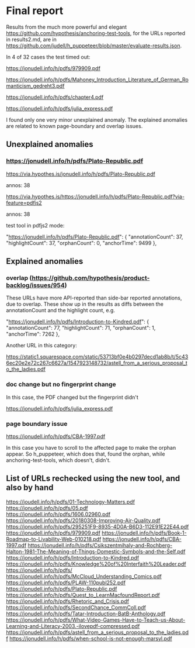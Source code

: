 # Final report

Results from the much more powerful and elegant https://github.com/hypothesis/anchoring-test-tools, for the URLs reported in results2.md, are in https://github.com/judell/h_puppeteer/blob/master/evaluate-results.json.

In 4 of 32 cases the test timed out:

https://jonudell.info/h/pdfs/979909.pdf

https://jonudell.info/h/pdfs/Mahoney_Introduction_Literature_of_German_Romanticism_gedreht3.pdf

https://jonudell.info/h/pdfs/chapter4.pdf

https://jonudell.info/h/pdfs/julia_express.pdf

I found only one very minor unexplained anomaly. The explained anomalies are related to known page-boundary and overlap issues.

## Unexplained anomalies

### https://jonudell.info/h/pdfs/Plato-Republic.pdf

https://via.hypothes.is/jonudell.info/h/pdfs/Plato-Republic.pdf

annos: 38

https://via.hypothes.is/https://jonudell.info/h/pdfs/Plato-Republic.pdf?via-feature=pdfjs2

annos: 38

test tool in pdfjs2 mode:

  "https://jonudell.info/h/pdfs/Plato-Republic.pdf": {
    "annotationCount": 37,
    "highlightCount": 37,
    "orphanCount": 0,
    "anchorTime": 9499
  },

## Explained anomalies

### overlap (https://github.com/hypothesis/product-backlog/issues/954)

These URLs have more API-reported than side-bar reported annotations, due to overlap. These show up in the results as diffs between the annotationCount and the highlight count, e.g. 

"https://jonudell.info/h/pdfs/Introduction-to-Kindred.pdf": {
    "annotationCount": 77,
    "highlightCount": 71,
    "orphanCount": 1,
    "anchorTime": 7262
  },

Another URL in this category:

https://static1.squarespace.com/static/53713bf0e4b0297decd1ab8b/t/5c436ec20e2e72c267c6627a/1547923148732/astell_from_a_serious_proposal_to_the_ladies.pdf

### doc change but no fingerprint change

In this case, the PDF changed but the fingerprint didn't

https://jonudell.info/h/pdfs/julia_express.pdf

### page boundary issue

https://jonudell.info/h/pdfs/CBA-1997.pdf

In this case you have to scroll to the affected page to make the orphan appear. So h_puppeteer, which does that, found the orphan, while anchoring-test-tools, which doesn't, didn't. 

## List of URLs rechecked using the new tool, and also by hand

https://joudell.info/h/pdfs/01-Technology-Matters.pdf
https://jonudell.info/h/pdfs/05.pdf
https://jonudell.info/h/pdfs/1606.02960.pdf
https://jonudell.info/h/pdfs/20180308-Improving-Air-Quality.pdf
https://jonudell.info/h/pdfs/295251F9-8935-4D0A-B6D3-112E91E22E44.pdf
https://jonudell.info/h/pdfs/979909.pdf
https://jonudell.info/h/pdfs/Book-1-Roadmap-to-Livability-Web-010218.pdf
https://jonudell.info/h/pdfs/CBA-1997.pdf
https://jonudell.info/h/pdfs/Csikszentmihaly-and-Rochberg-Halton-1981-The-Meaning-of-Things-Domestic-Symbols-and-the-Self.pdf
https://jonudell.info/h/pdfs/Introduction-to-Kindred.pdf
https://jonudell.info/h/pdfs/Knowledge%20of%20Interfaith%20Leader.pdf
https://jonudell.info/h/pdfs/
https://jonudell.info/h/pdfs/McCloud_Understanding_Comics.pdf
https://jonudell.info/h/pdfs/PLAW-110publ252.pdf
https://jonudell.info/h/pdfs/Plato-Republic.pdf
https://jonudell.info/h/pdfs/Quest_to_LearnMacfoundReport.pdf
https://jonudell.info/h/pdfs/Rhetoric_and_Crisis.pdf
https://jonudell.info/h/pdfs/SecondChance_CommColl.pdf
https://jonudell.info/h/pdfs/Tatar-Introduction-BatB-Anthology.pdf
https://jonudell.info/h/pdfs/What-Video-Games-Have-to-Teach-us-About-Learning-and-Literacy-2003.-ilovepdf-compressed.pdf
https://jonudell.info/h/pdfs/astell_from_a_serious_proposal_to_the_ladies.pdf
https://jonudell.info/h/pdfs/when-school-is-not-enough-marsyl.pdf




  



